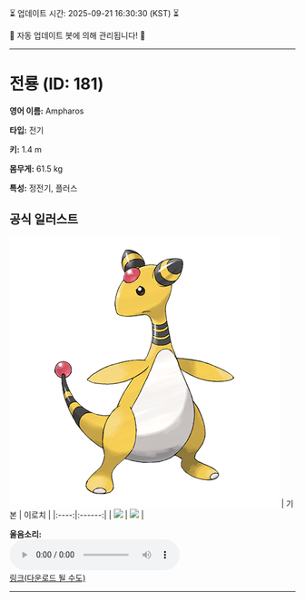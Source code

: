 
⏳ 업데이트 시간: 2025-09-21 16:30:30 (KST) ⏳

🤖 자동 업데이트 봇에 의해 관리됩니다! 🤖

---

# 전룡 (ID: 181)
**영어 이름:** Ampharos

**타입:** 전기

**키:** 1.4 m

**몸무게:** 61.5 kg

**특성:** 정전기, 플러스

## 공식 일러스트
![](https://raw.githubusercontent.com/PokeAPI/sprites/master/sprites/pokemon/other/official-artwork/181.png)
| 기본 | 이로치 |
|:----:|:------:|
| <img src="http://play.pokemonshowdown.com/sprites/ani/ampharos.gif" width="200"> | <img src="http://play.pokemonshowdown.com/sprites/ani-shiny/ampharos.gif" width="200"> |

**울음소리:**<br><audio controls src="https://raw.githubusercontent.com/PokeAPI/cries/main/cries/pokemon/latest/181.ogg"></audio><br> [링크(다운로드 될 수도)](https://raw.githubusercontent.com/PokeAPI/cries/main/cries/pokemon/latest/181.ogg)


---
